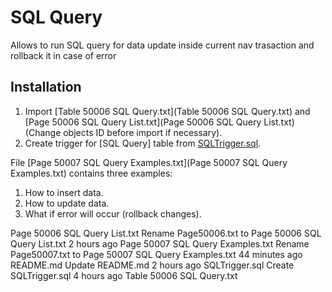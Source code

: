 # SQL Query
Allows to run SQL query for data update inside current nav trasaction and rollback it in case of error

## Installation
1. Import [Table 50006 SQL Query.txt](Table 50006 SQL Query.txt) and [Page 50006 SQL Query List.txt](Page 50006 SQL Query List.txt) (Change objects ID before import if necessary).
2. Create trigger for [SQL Query] table from [SQLTrigger.sql](SQLTrigger.sql).

File [Page 50007 SQL Query Examples.txt](Page 50007 SQL Query Examples.txt) contains three examples:
1. How to insert data.
2. How to update data.
3. What if error will occur (rollback changes).

Page 50006 SQL Query List.txt	Rename Page50006.txt to Page 50006 SQL Query List.txt	2 hours ago
Page 50007 SQL Query Examples.txt	Rename Page50007.txt to Page 50007 SQL Query Examples.txt	44 minutes ago
README.md	Update README.md	2 hours ago
SQLTrigger.sql	Create SQLTrigger.sql	4 hours ago
Table 50006 SQL Query.txt
